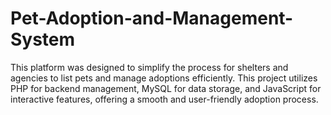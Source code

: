 # Pet-Adoption-and-Management-System
This platform was designed to simplify the process for shelters and agencies to list pets and manage adoptions efficiently.
This project utilizes PHP for backend management, MySQL for data storage, and JavaScript for interactive features, offering a smooth and user-friendly adoption process.
